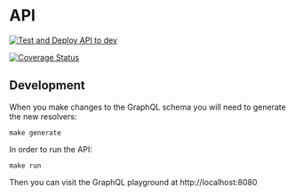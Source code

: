 # API

[![Test and Deploy API to dev](https://github.com/COMP4050-team/api/actions/workflows/deploy.yml/badge.svg)](https://github.com/COMP4050-team/api/actions/workflows/deploy.yml)

[![Coverage Status](https://coveralls.io/repos/github/COMP4050-team/api/badge.svg?branch=main&t=Olikwl)](https://coveralls.io/github/COMP4050-team/api?branch=main)

## Development

When you make changes to the GraphQL schema you will need to generate the new resolvers:

```
make generate
```

In order to run the API:

```
make run
```

Then you can visit the GraphQL playground at http://localhost:8080